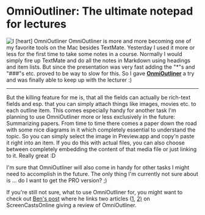 # OmniOutliner: The ultimate notepad for lectures

<img src="http://zerokspot.com/uploads/iHeartOmniOutliner.png" class="left" alt="I [heart] OmniOutliner"/> OmniOutliner is more and more becoming one of my favorite tools on the Mac besides TextMate. Yesterday I used it more or less for the first time to take some notes in a course. Normally I would simply fire up TextMate and do all the notes in Markdown using headings and item lists. But since the presentation was very fast adding the "*"s and "###"s etc. proved to be way to slow for this. So I gave __[OnmiOutliner](http://www.omnigroup.com/applications/omnioutliner/)__ a try and was finally able to keep up with the lecturer :)



-------------------------------



But the killing feature for me is, that all the fields can actually be rich-text fields and esp. that you can simply attach things like images, movies etc. to each outline item. This comes especially handy for another task I'm planning to use OmniOutliner more or less exclusively in the future: Summarizing papers. From time to time there comes a paper down the road with some nice diagrams in it which completely essential to understand the topic. So you can simply select the image in Preview.app and copy'n paste it right into an item. If you do this with actual files, you can also choose between completely embedding the content of that media file or just linking to it. Really great :D

I'm sure that OmniOutliner will also come in handy for other tasks I might need to accomplish in the future. The only thing I'm currently not sure about is ... do I want to get the PRO version? ;)

If you're still not sure, what to use OmniOutliner for, you might want to check out [Ben's post](http://blog.onehero.net/?p=205) where he links two articles ([1](http://screencastsonline.com/sco/Shows/files/SCO0067_omnioutliner_pt1.html), [2)](http://screencastsonline.com/sco/Shows/files/SCO0068_omnioutliner_pt2.html) on ScreenCastsOnline giving a review of OmniOutliner.